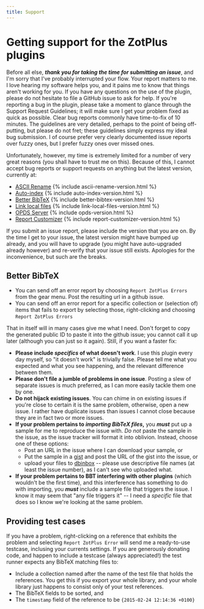 ```yaml
---
title: Support
---
```


# Getting support for the ZotPlus plugins

Before all else, ***thank you for taking the time for submitting an issue***, and I'm sorry that I've probably
interrupted your flow.
Your report matters to me. I love hearing my software helps you, and it pains me
to know that things aren't working for you.
If you have any questions on the use of the plugin, please do not hesitate to file a GitHub issue to ask for help. If
you're reporting a bug in the plugin, please take a moment to glance through the Support Request Guidelines; it will
make sure I get your problem fixed as quick as possible. Clear bug reports commonly have time-to-fix of 10 minutes. The
guidelines are very detailed, perhaps to the point of being off-putting, but please do not fret; these guidelines
simply express my ideal bug submission. I of course prefer very clearly documented issue reports over fuzzy ones, but I
prefer fuzzy ones over missed ones.

Unfortunately, however, my time is extremely limited for a number of very great reasons (you shall have to trust me on this). Because of this, I
cannot accept bug reports or support requests on anything but the latest version, currently at:

* [ASCII Rename](https://github.com/ZotPlus/zotero-ascii-rename/issues) {% include ascii-rename-version.html %}
* [Auto-index](https://github.com/ZotPlus/zotero-auto-index/issues) {% include auto-index-version.html %}
* [Better BibTeX](https://github.com/ZotPlus/zotero-better-bibtex/issues) {% include better-bibtex-version.html %}
* [Link local files](https://github.com/ZotPlus/zotero-link-local-files/issues) {% include link-local-files-version.html %}
* [OPDS Server](https://github.com/retorquere/zotero-opds/issues) {% include opds-version.html %}
* [Report Customizer](https://github.com/ZotPlus/zotero-report-customizer/issues) {% include report-customizer-version.html %}

If you submit an issue report, please include the version that you
are on. By the time I get to your issue, the latest version might
have bumped up already, and you will have to upgrade (you might
have auto-upgraded already however) and re-verify that your issue
still exists. Apologies for the inconvenience, but such
are the breaks.

## Better BibTeX

* You can send off an error report by choosing `Report ZotPlus Errors` from the gear menu. Post the resulting url in a
  github issue.
* You can send off an error report for a specific collection or (selection of) items that fails to export by selecting those, right-clicking
  and choosing `Report ZotPlus Errors`

That in itself will in many cases give me what I need. Don't forget to copy the generated public ID to paste it into the github
issue; you cannot call it up later (although you can just so it again). Still, if you want a faster fix:

* **Please include *specifics* of what doesn't work**. I use this plugin every day myself, so "it doesn't work" is trivially
  false. Please tell me what you expected and what you see happening, and the relevant difference between them.
* **Please don't file a jumble of problems in one issue**. Posting a slew of separate issues is much preferred, as I can
  more easily tackle them one by one.
* **Do not hijack existing issues**. You can chime in on existing issues if you're close to certain it is the same problem,
  otherwise, open a new issue. I rather have duplicate issues than issues I cannot close because they are in fact two or
  more issues.
* **If your problem pertains to *importing BibTeX files*,** you ***must*** put up a sample for me to reproduce the issue with.
  *Do not* paste the sample in the issue, as the issue tracker will format it into oblivion. Instead, choose one of
  these options:
  * Post an URL in the issue where I can download your sample, or
  * Put the sample in a [gist](https://gist.github.com/) and post the URL of the gist into the issue, or 
  * upload your files to [dbinbox](http://dbinbox.com/allthatisthecase) -- please use descriptive file names (at least
    the issue number), as I can't see who uploaded what.
* **If your problem pertains to BBT interfering with other plugins** (which wouldn't be the first time), and this interference
  has something to do with importing, you ***must*** include a sample file that triggers the issue. I know it may seem
  that "any file triggers it" -- I need a *specific* file that does so I know we're looking at the same problem.

## Providing test cases

If you have a problem, right-clicking on a reference that exhibits the problem and selecting `Report ZotPlus Error` will send me a ready-to-use
testcase, inclusing your currents settings. If you are generously donating code, and happen to include a testcase
(always appreciated!) the test runner expects any BibTeX matching files to:

* Include a collection named after the name of the test file that holds the references. You get this if you export your
  whole library, and your whole library just happens to consist only of your test references.
* The BibTeX fields to be sorted, and
* The `timestamp` field of the reference to be `{2015-02-24 12:14:36 +0100}`
